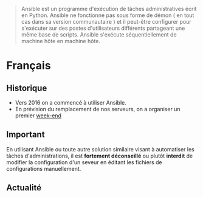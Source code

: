 <!-- TITLE: Ansible -->
<!-- SUBTITLE: Utilisation d'Ansible -->


>Ansible est un programme d'exécution de tâches administratives écrit en Python.
>Ansible ne fonctionne pas sous forme de démon ( en tout cas dans sa version communautaire ) et il peut-être configurer pour s'exécuter sur des postes d'utilisateurs différents partageant une même base de scripts.
>Ansible s'exécute séquentiellement de machine hôte en machine hôte.
		
# Français
## Historique

  * Vers 2016 on a commencé à utiliser Ansible.
  * En prévision du remplacement de nos serveurs, on a organiser un premier [week-end](/pvs/2018/08-25-weekend-ansible)

## Important

  En utilisant Ansible ou toute autre solution similaire visant à automatiser les tâches d'administrations, il est **fortement déconseillé** ou plutôt **interdit** de modifier la configuration d'un seveur en éditant les fichiers de configurations manuellement.

## Actualité



